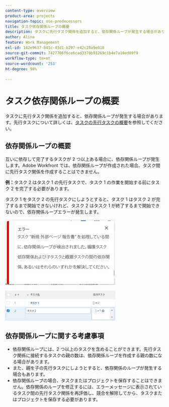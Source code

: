 ```yaml
---
content-type: overview
product-area: projects
navigation-topic: use-predecessors
title: タスク依存関係ループの概要
description: タスクに先行タスク関係を追加すると、依存関係ループが発生する場合があります。先行タスクの詳細については、先行タスクの概要を参照してください。
author: Alina
feature: Work Management
exl-id: 142e9637-841c-43d1-b297-e42c28a9e010
source-git-commit: 7427706f6ce6cad3370b91269c1b4e7a10ed09f9
workflow-type: tm+mt
source-wordcount: '253'
ht-degree: 98%

---
```


# タスク依存関係ループの概要

タスクに先行タスク関係を追加すると、依存関係ループが発生する場合があります。先行タスクについて詳しくは、[タスクの先行タスクの概要](../../../manage-work/tasks/use-prdcssrs/predecessors-overview.md)を参照してください。

## 依存関係ループの概要

互いに依存して完了するタスクが 2 つ以上ある場合に、依存関係ループが発生します。Adobe Workfront では、依存関係ループが作成された場合、タスク間に先行タスク関係を作成することはできません。

**例：**&#x200B;タスク 2 はタスク 1 の先行タスクで、タスク 1 の作業を開始する前にタスク 2 を完了する必要があります。

タスク 1 をタスク 2 の先行タスクにしようとすると、タスク 1 はタスク 2 が完了するまで開始できないけれど、タスク 2 はタスク 1 が終了するまで開始できないので、依存関係ループエラーが発生します。

![](assets/dependency-loop-error-message-350x209.png)

![](assets/dependency-loop-in-task-list-nwe-350x97.png)

## 依存関係ループに関する考慮事項

* 依存関係ループには、2 つ以上のタスクを含めることができます。先行タスク関係に接続するタスクの親の数は、依存関係ループを作成する親の数になる場合があります。
* また、親を子の先行タスクにしようとすると、依存関係のループが発生する場合もあります。
* 依存関係ループの場合、タスクまたはプロジェクトを保存することはできません。依存関係のループを修正するには、エラーメッセージに表示されているタスク間の先行タスク関係を再評価し、競合を解除してから、タスクまたはプロジェクトを保存する必要があります。

 
